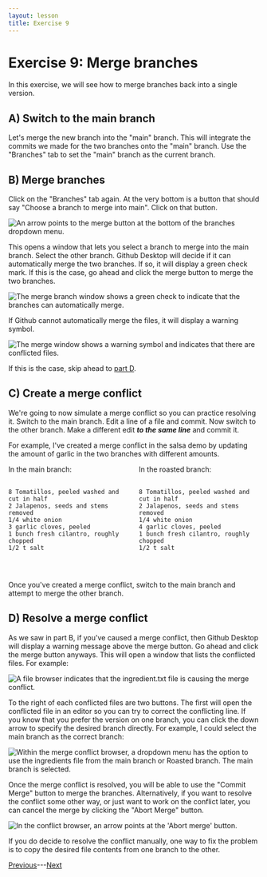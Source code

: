 ```yaml
---
layout: lesson
title: Exercise 9
---
```


# Exercise 9: Merge branches

In this exercise, we will see how to merge branches back into a single version.

## A) Switch to the main branch

Let's merge the new branch into the "main" branch. This will integrate the commits we made for the two branches onto the "main" branch. Use the "Branches" tab to set the "main" branch as the current branch.

## B) Merge branches

Click on the "Branches" tab again. At the very bottom is a button that should say "Choose a branch to merge into main". Click on that button.

![An arrow points to the merge button at the bottom of the branches dropdown menu.](..\assets\images\E9\merge-button.png)

This opens a window that lets you select a branch to merge into the main branch. Select the other branch. Github Desktop will decide if it can automatically merge the two branches. If so, it will display a green check mark. If this is the case, go ahead and click the merge button to merge the two branches.

![The merge branch window shows a green check to indicate that the branches can automatically merge.](..\assets\images\E9\automerge.png)

If Github cannot automatically merge the files, it will display a warning symbol.

![The merge window shows a warning symbol and indicates that there are conflicted files.](..\assets\images\E9\merge-conflict.png)

If this is the case, skip ahead to [part D](#d-resolve-a-merge-conflict).

## C) Create a merge conflict

We're going to now simulate a merge conflict so you can practice resolving it. Switch to the main branch. Edit a line of a file and commit. Now switch to the other branch. Make a different edit ***to the same line*** and commit it.

For example, I've created a merge conflict in the salsa demo by updating the amount of garlic in the two branches with different amounts.

<div style="display:flex;flex-flow:row wrap;justify-content:space-between;">
  <div style="width:48%;">
    In the main branch:
    <pre class="highlight">
      <code>
8 Tomatillos, peeled washed and cut in half
2 Jalapenos, seeds and stems removed
1/4 white onion
3 garlic cloves, peeled
1 bunch fresh cilantro, roughly chopped
1/2 t salt
      </code>
    </pre>
  </div>

  <div style="width:48%;">
    In the roasted branch:
    <pre class="highlight">
      <code>
8 Tomatillos, peeled washed and cut in half
2 Jalapenos, seeds and stems removed
1/4 white onion
4 garlic cloves, peeled
1 bunch fresh cilantro, roughly chopped
1/2 t salt
      </code>
    </pre>
  </div>
</div>

Once you've created a merge conflict, switch to the main branch and attempt to merge the other branch.

## D) Resolve a merge conflict

As we saw in part B, if you've caused a merge conflict, then Github Desktop will display a warning message above the merge button. Go ahead and click the merge button anyways. This will open a window that lists the conflicted files. For example:

![A file browser indicates that the ingredient.txt file is causing the merge conflict.](..\assets\images\E9\browse-conflict.png)

To the right of each conflicted files are two buttons. The first will open the conflicted file in an editor so you can try to correct the conflicting line. If you know that you prefer the version on one branch, you can click the down arrow to specify the desired branch directly. For example, I could select the main branch as the correct branch:

![Within the merge conflict browser, a dropdown menu has the option to use the ingredients file from the main branch or Roasted branch. The main branch is selected.](..\assets\images\E9\resolve.png)

Once the merge conflict is resolved, you will be able to use the "Commit Merge" button to merge the branches. Alternatively, if you want to resolve the conflict some other way, or just want to work on the conflict later, you can cancel the merge by clicking the "Abort Merge" button.

![In the conflict browser, an arrow points at the 'Abort merge' button.](..\assets\images\E9\abort.png)

If you do decide to resolve the conflict manually, one way to fix the problem is to copy the desired file contents from one branch to the other.

[Previous](exercise-8)---[Next](conclusion)
